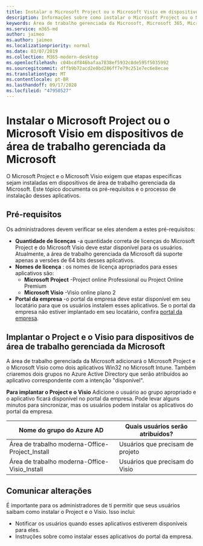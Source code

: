 ```yaml
---
title: Instalar o Microsoft Project ou o Microsoft Visio em dispositivos de área de trabalho gerenciada da Microsoft
description: Informações sobre como instalar o Microsoft Project ou o Microsoft Visio em dispositivos de área de trabalho gerenciada da Microsoft
keywords: Área de trabalho gerenciada da Microsoft, Microsoft 365, Microsoft Project, Microsoft Visio
ms.service: m365-md
author: jaimeo
ms.author: jaimeo
ms.localizationpriority: normal
ms.date: 03/07/2019
ms.collection: M365-modern-desktop
ms.openlocfilehash: c04bcdf846bafaa7838ef5932c8de595f5035992
ms.sourcegitcommit: dffb9b72acd2e0bd286ff7e79c251e7ec6e8ecae
ms.translationtype: MT
ms.contentlocale: pt-BR
ms.lasthandoff: 09/17/2020
ms.locfileid: "47950527"
---
```

# <a name="install-microsoft-project-or-microsoft-visio-on-microsoft-managed-desktop-devices"></a>Instalar o Microsoft Project ou o Microsoft Visio em dispositivos de área de trabalho gerenciada da Microsoft

O Microsoft Project e o Microsoft Visio exigem que etapas específicas sejam instaladas em dispositivos de área de trabalho gerenciada da Microsoft. Este tópico documenta os pré-requisitos e o processo de instalação desses aplicativos.

## <a name="prerequisites"></a>Pré-requisitos

Os administradores devem verificar se eles atendem a estes pré-requisitos:
- **Quantidade de licenças** -a quantidade correta de licenças do Microsoft Project e do Microsoft Visio deve estar disponível para os usuários. Atualmente, a área de trabalho gerenciada da Microsoft dá suporte apenas a versões de 64 bits desses aplicativos. 
- **Nomes de licença** : os nomes de licença apropriados para esses aplicativos são:
    - **Microsoft Project** -Project online Professional ou Project Online Premium
    - **Microsoft Visio** -Visio online plano 2
- **Portal da empresa** -o portal da empresa deve estar disponível em seu locatário para que os usuários instalem esses aplicativos. Se o portal da empresa não estiver implantado em seu locatário, confira [portal da empresa](company-portal.md).

## <a name="deploy-project-and-visio-for-microsoft-managed-desktop-devices"></a>Implantar o Project e o Visio para dispositivos de área de trabalho gerenciada da Microsoft
A área de trabalho gerenciada da Microsoft adicionará o Microsoft Project e o Microsoft Visio como dois aplicativos Win32 no Microsoft Intune. Também criaremos dois grupos no Azure Active Directory que serão atribuídos ao aplicativo correspondente com a intenção "disponível". 

**Para implantar o Project e o Visio** Adicione o usuário ao grupo apropriado e o aplicativo ficará disponível no portal da empresa. Pode levar alguns minutos para sincronizar, mas os usuários podem instalar os aplicativos do portal da empresa. 

Nome do grupo do Azure AD | Quais usuários serão atribuídos?   
 --- | ---
Área de trabalho moderna-Office-Project_Install | Usuários que precisam de projeto
Área de trabalho moderna-Office-Visio_Install | Usuários que precisam do Visio

## <a name="communicate-changes"></a>Comunicar alterações
É importante para os administradores de ti permitir que seus usuários saibam como instalar o Project e o Visio. Isso inclui: 
- Notificar os usuários quando esses aplicativos estiverem disponíveis para eles. 
- Instruções sobre como instalar esses aplicativos do portal da empresa.
